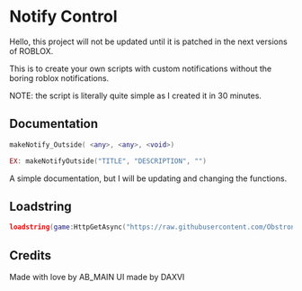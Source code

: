 # Notify Control

Hello, this project will not be updated until it is patched in the next versions of ROBLOX.

This is to create your own scripts with custom notifications without the boring roblox notifications.

NOTE: the script is literally quite simple as I created it in 30 minutes.

## Documentation

```lua
makeNotify_Outside( <any>, <any>, <void>)

EX: makeNotifyOutside("TITLE", "DESCRIPTION", "")
```

A simple documentation, but I will be updating and changing the functions.

## Loadstring

```lua
loadstring(game:HttpGetAsync("https://raw.githubusercontent.com/Obstronomic/NARCU/main/notifyControl.lua"))()
```

## Credits

Made with love by AB_MAIN
UI made by DAXVI
